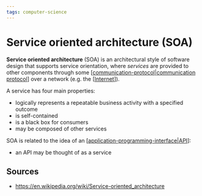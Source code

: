 ```yaml
---
tags: computer-science
---
```


# Service oriented architecture (SOA)

**Service oriented architecture** (SOA) is an architectural style of software design that supports service orientation, where _services_ are provided to other components through some [[communication-protocol|communication protocol]] over a network (e.g. the [[Internet]]).

A service has four main properties:

- logically represents a repeatable business activity with a specified outcome
- is self-contained
- is a black box for consumers
- may be composed of other services

SOA is related to the idea of an [[application-programming-interface|API]]:

- an API may be thought of as a service

## Sources

- <https://en.wikipedia.org/wiki/Service-oriented_architecture>

[//begin]: # "Autogenerated link references for markdown compatibility"
[communication-protocol|communication protocol]: communication-protocol "Communication protocol"
[Internet]: internet "Internet"
[application-programming-interface|API]: application-programming-interface "Application Programming Interface (API)"
[//end]: # "Autogenerated link references"
